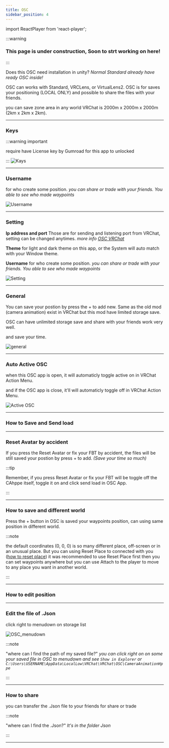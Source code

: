 ```yaml
---
title: OSC
sidebar_position: 4
---
```


import ReactPlayer from 'react-player';

:::warning

### This page is under construction, Soon to strt working on here!

:::

Does this OSC need installation in unity? _Normal Standard already have ready OSC inside!_

OSC can works with Standard, VRCLens, or VirtualLens2. OSC is for saves your positioning (LOCAL ONLY) and possible to share the files with your friends.

you can save zone area in any world VRChat is 2000m x 2000m x 2000m (2km x 2km x 2km).

___

### Keys

:::warning important 

require have License key by Gumroad for this app to unlocked

:::
![Kays](@site/static/img/OSC_Keys.png)

___

### Username
for who create some position. _you can share or trade with your friends. You able to see who made waypoints_

![Username](@site/static/img/OSC_username.png)

___

### Setting

**Ip address and port** Those are for sending and listening port from VRChat, setting can be changed anytimes. _more info [OSC VRChat](https://docs.vrchat.com/docs/osc-overview)_

**Theme** for light and dark theme on this app, or the System will auto match with your Window theme.

**Username** for who create some position. _you can share or trade with your friends. You able to see who made waypoints_

![Setting](@site/static/img/OSC_Setting.png)

___

### General

You can save your postion by press the + to add new. Same as the old mod (camera animation) exist in VRChat but this mod have limited storage save.

OSC can have unlimited storage save and share with your friends work very well.

and save your time.

![general](@site/static/img/OSC_general.png)

___

### Auto Active OSC
when this OSC app is open, it will automaticly toggle active on in VRChat Action Menu.

and if the OSC app is close, it'll will automaticly toggle off in VRChat Action Menu.

![Active OSC](@site/static/img/Auto_Active_OSC.webp)

___

### How to Save and Send load
<ReactPlayer controls url='https://youtu.be/pmK_SbFjOe8'/>

___

### Reset Avatar by accident
If you press the Reset Avatar or fix your FBT by accident, the files will be still saved your postion by press + to add. _(Save your time so much)_
<ReactPlayer controls url='https://youtu.be/M3hC26WIvQc'/>

:::tip

Remember, if you press Reset Avatar or fix your FBT will be toggle off the CAhppe itself, toggle it on and click send load in OSC App.

:::

___

### How to save and different world

Press the + button in OSC is saved your waypoints position, can using same position in different world.

<ReactPlayer controls url='https://youtu.be/9_3FQPHxQD4'/>
:::note

the default coordinates (0, 0, 0) is so many different place, off-screen or in an unusual place. But you can using Reset Place to connected with you
([how to reset place](https://hppedeaf.github.io/Camera-Animation-Hppe-Docs/docs/How%20To%20Use/Standard#reset-place)) it was recommended to use Reset Place first then you can set waypoints anywhere but you can use Attach to the player to move to any place you want in another world.

:::

___

### How to edit position
<ReactPlayer controls url='https://youtu.be/OqZ8RQ08-Lo'/>

___

### Edit the file of .Json

click right to menudown on storage list

![OSC_menudown](@site/static/img/OSC_menudown.png)

:::note

"where can I find the path of my saved file?" _you can click right on on some your saved file in OSC to menudown and see `Show in Explorer` or `C:\Users\USERNAME\AppData\LocalLow\VRChat\VRChat\OSC\CameraAnimationHppe`_

:::

___

### How to share

you can transfer the .Json file to your friends for share or trade

:::note

"where can I find the .Json?" _It's in the folder Json_

:::

___